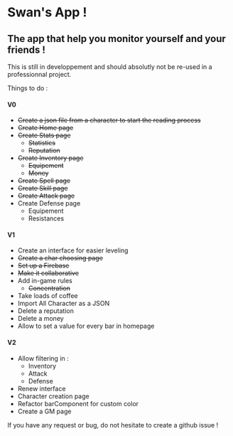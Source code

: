 # Swan's App !
## The app that help you monitor yourself and your friends !

This is still in developpement and should absolutly not be re-used in a professionnal project.

Things to do :
#### V0
- ~~Create a json file from a character to start the reading process~~
- ~~Create Home page~~
- ~~Create Stats page~~
  - ~~Statistics~~
  - ~~Reputation~~
- ~~Create Inventory page~~
  - ~~Equipement~~
  - ~~Money~~
- ~~Create Spell page~~
- ~~Create Skill page~~
- ~~Create Attack page~~
- Create Defense page
  - Equipement
  - Resistances
  
#### V1
- Create an interface for easier leveling
-  ~~Create a char choosing page~~
- ~~Set up a Firebase~~
- ~~Make it collaborative~~
- Add in-game rules
  - ~~Concentration~~
- Take loads of coffee
- Import All Character as a JSON
- Delete a reputation
- Delete a money
- Allow to set a value for every bar in homepage

#### V2
- Allow filtering in :
  - Inventory
  - Attack
  - Defense
- Renew interface
- Character creation page
- Refactor barComponent for custom color
- Create a GM page

If you have any request or bug, do not hesitate to create a github issue !
